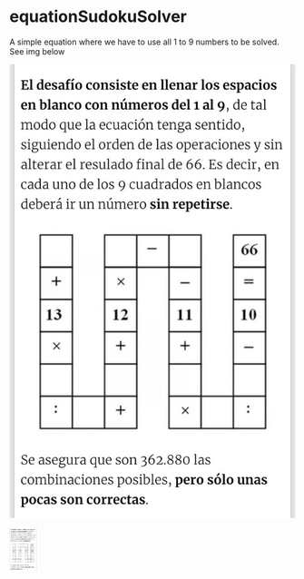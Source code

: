 # equationSudokuSolver
A simple equation where we have to use all 1 to 9 numbers to be solved. See img below

![ChallengeImage](./desafioEcuacionSudoku.jpg)

<img src="./desafioEcuacionSudoku.jpg" width="48">
